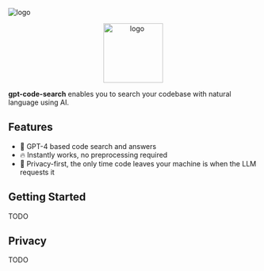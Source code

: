 ![logo](https://github.com/)

<div align="center">
<img
    height="120"
    width="120"
    alt="logo"
    src="https://raw.githubusercontent.com/wolfia-app/gpt-code-search/main/public/logo.png"
  />
  </div>

**gpt-code-search** enables you to search your codebase with natural language using AI.

## Features

- 🧠 GPT-4 based code search and answers
- 🔥 Instantly works, no preprocessing required
- 🔐 Privacy-first, the only time code leaves your machine is when the LLM requests it

## Getting Started

TODO

## Privacy

TODO
